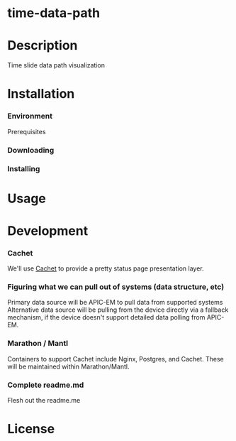 # time-data-path

# Description
Time slide data path visualization

# Installation

### Environment

Prerequisites

### Downloading

### Installing

# Usage

# Development

### Cachet
We'll use [Cachet](https://cachethq.io/ "Title") to provide a pretty status page presentation layer.
### Figuring what we can pull out of systems (data structure, etc)
Primary data source will be APIC-EM to pull data from supported systems
Alternative data source will be pulling from the device directly via a fallback mechanism, if the device doesn't support detailed data polling from APIC-EM.
### Marathon / Mantl
Containers to support Cachet include Nginx, Postgres, and Cachet. These will be maintained within Marathon/Mantl.
### Complete readme.md
Flesh out the readme.me


# License